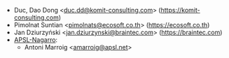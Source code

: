 - Duc, Dao Dong \<<duc.dd@komit-consulting.com>\>
  (<https://komit-consulting.com>)
- Pimolnat Suntian \<<pimolnats@ecosoft.co.th>\>
  (<https://ecosoft.co.th>)
- Jan Dziurzyński \<<jan.dziurzynski@braintec.com>\>
  (<https://braintec.com>)
- [APSL-Nagarro](https://apsl.tech):
  - Antoni Marroig \<<amarroig@apsl.net>\>